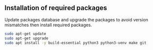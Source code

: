 ## Installation of required packages

Update packages database and upgrade the packages to avoid version mismatches then install required packages.

```bash
sudo apt-get update
sudo apt-get upgrade
sudo apt install -y build-essential python3 python3-venv make git
```

